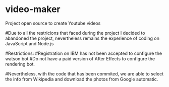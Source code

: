 # video-maker
Project open source to create Youtube videos

#Due to all the restricions that faced during the project I decided to abandoned the project, nevertheless remains the experience of coding on JavaScript and Node.js

#Restrictions:
#Registration on IBM has not been accepted to configure the watson bot
#Do not have a paid version of After Effects to configure the rendering bot.

#Nevertheless, with the code that has been commited, we are able to select the info from Wikipedia and download the photos from Google automatic.
